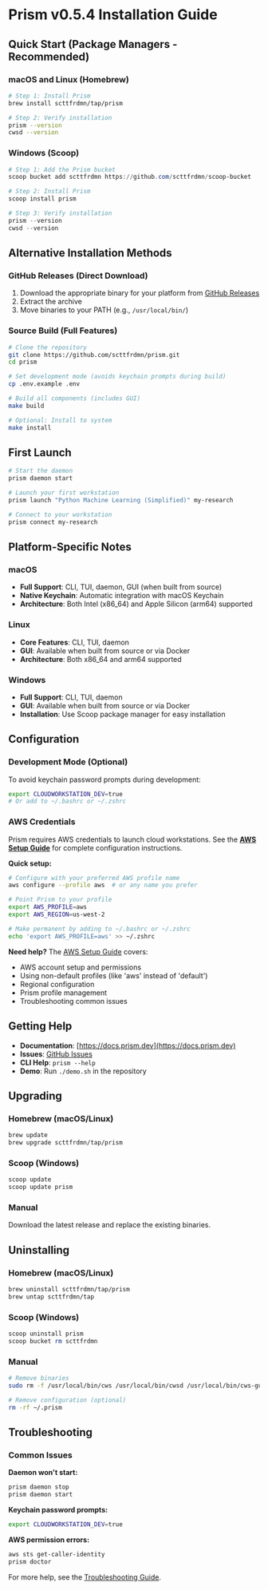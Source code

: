 # Prism v0.5.4 Installation Guide

## Quick Start (Package Managers - Recommended)

### macOS and Linux (Homebrew)
```bash
# Step 1: Install Prism
brew install scttfrdmn/tap/prism

# Step 2: Verify installation
prism --version
cwsd --version
```

### Windows (Scoop)
```powershell
# Step 1: Add the Prism bucket
scoop bucket add scttfrdmn https://github.com/scttfrdmn/scoop-bucket

# Step 2: Install Prism
scoop install prism

# Step 3: Verify installation
prism --version
cwsd --version
```

## Alternative Installation Methods

### GitHub Releases (Direct Download)
1. Download the appropriate binary for your platform from [GitHub Releases](https://github.com/scttfrdmn/prism/releases)
2. Extract the archive
3. Move binaries to your PATH (e.g., `/usr/local/bin/`)

### Source Build (Full Features)
```bash
# Clone the repository
git clone https://github.com/scttfrdmn/prism.git
cd prism

# Set development mode (avoids keychain prompts during build)
cp .env.example .env

# Build all components (includes GUI)
make build

# Optional: Install to system
make install
```

## First Launch

```bash
# Start the daemon
prism daemon start

# Launch your first workstation
prism launch "Python Machine Learning (Simplified)" my-research

# Connect to your workstation
prism connect my-research
```

## Platform-Specific Notes

### macOS
- **Full Support**: CLI, TUI, daemon, GUI (when built from source)
- **Native Keychain**: Automatic integration with macOS Keychain
- **Architecture**: Both Intel (x86_64) and Apple Silicon (arm64) supported

### Linux
- **Core Features**: CLI, TUI, daemon
- **GUI**: Available when built from source or via Docker
- **Architecture**: Both x86_64 and arm64 supported

### Windows
- **Full Support**: CLI, TUI, daemon
- **GUI**: Available when built from source or via Docker
- **Installation**: Use Scoop package manager for easy installation

## Configuration

### Development Mode (Optional)
To avoid keychain password prompts during development:
```bash
export CLOUDWORKSTATION_DEV=true
# Or add to ~/.bashrc or ~/.zshrc
```

### AWS Credentials

Prism requires AWS credentials to launch cloud workstations. See the **[AWS Setup Guide](AWS_SETUP_GUIDE.md)** for complete configuration instructions.

**Quick setup:**
```bash
# Configure with your preferred AWS profile name
aws configure --profile aws  # or any name you prefer

# Point Prism to your profile
export AWS_PROFILE=aws
export AWS_REGION=us-west-2

# Make permanent by adding to ~/.bashrc or ~/.zshrc
echo 'export AWS_PROFILE=aws' >> ~/.zshrc
```

**Need help?** The [AWS Setup Guide](AWS_SETUP_GUIDE.md) covers:
- AWS account setup and permissions
- Using non-default profiles (like 'aws' instead of 'default')
- Regional configuration
- Prism profile management
- Troubleshooting common issues

## Getting Help

- **Documentation**: [https://docs.prism.dev](https://docs.prism.dev)
- **Issues**: [GitHub Issues](https://github.com/scttfrdmn/prism/issues)
- **CLI Help**: `prism --help`
- **Demo**: Run `./demo.sh` in the repository

## Upgrading

### Homebrew (macOS/Linux)
```bash
brew update
brew upgrade scttfrdmn/tap/prism
```

### Scoop (Windows)
```powershell
scoop update
scoop update prism
```

### Manual
Download the latest release and replace the existing binaries.

## Uninstalling

### Homebrew (macOS/Linux)
```bash
brew uninstall scttfrdmn/tap/prism
brew untap scttfrdmn/tap
```

### Scoop (Windows)
```powershell
scoop uninstall prism
scoop bucket rm scttfrdmn
```

### Manual
```bash
# Remove binaries
sudo rm -f /usr/local/bin/cws /usr/local/bin/cwsd /usr/local/bin/cws-gui

# Remove configuration (optional)
rm -rf ~/.prism
```

## Troubleshooting

### Common Issues

**Daemon won't start:**
```bash
prism daemon stop
prism daemon start
```

**Keychain password prompts:**
```bash
export CLOUDWORKSTATION_DEV=true
```

**AWS permission errors:**
```bash
aws sts get-caller-identity
prism doctor
```

For more help, see the [Troubleshooting Guide](https://github.com/scttfrdmn/prism/blob/main/TROUBLESHOOTING.md).